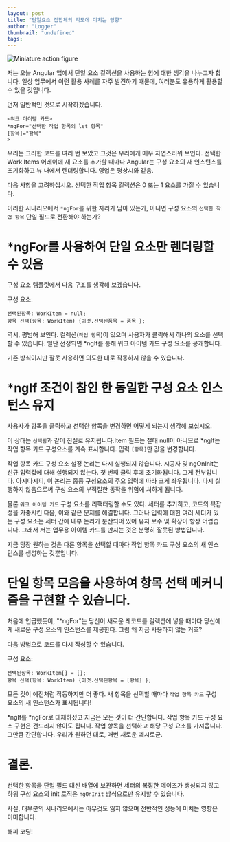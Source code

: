 ```yaml
---
layout: post
title: "단일요소 집합체의 각도에 미치는 영향"
author: "Logger"
thumbnail: "undefined"
tags: 
---
```



![Miniature action figure](https://miro.medium.com/max/7744/0*ZFt5dTYEx_IzMUAX)

저는 오늘 Angular 앱에서 단일 요소 컬렉션을 사용하는 힘에 대한 생각을 나누고자 합니다. 일상 업무에서 이런 활용 사례를 자주 발견하기 때문에, 여러분도 유용하게 활용할 수 있을 것입니다.

먼저 일반적인 것으로 시작하겠습니다.

```undefined
<워크 아이템 카드>
*ngFor="선택한 작업 항목의 let 항목"
[항목]="항목"
>
```

우리는 그러한 코드를 여러 번 보았고 그것은 우리에게 매우 자연스러워 보인다. 선택한 Work Items 어레이에 새 요소를 추가할 때마다 Angular는 구성 요소의 새 인스턴스를 초기화하고 뷰 내에서 렌더링합니다. 영업은 평상시와 같음.

다음 사항을 고려하십시오. 선택한 작업 항목 컬렉션은 0 또는 1 요소를 가질 수 있습니다.

이러한 시나리오에서 `*ngFor`를 위한 자리가 남아 있는가, 아니면 구성 요소의 `선택한 작업 항목` 단일 필드로 전환해야 하는가?

# *ngFor를 사용하여 단일 요소만 렌더링할 수 있음

구성 요소 템플릿에서 다음 구조를 생각해 보겠습니다.

구성 요소:

```undefined
선택된항목: WorkItem = null;
항목 선택(항목: WorkItem) {이것.선택된품목 = 품목 };
```

역시, 평범해 보인다. 컬렉션(`작업 항목`)이 있으며 사용자가 클릭해서 하나의 요소를 선택할 수 있습니다. 일단 선정되면 *ngIf를 통해 워크 아이템 카드 구성 요소를 공개합니다.

기존 방식이지만 잘못 사용하면 의도한 대로 작동하지 않을 수 있습니다.

# *ngIf 조건이 참인 한 동일한 구성 요소 인스턴스 유지

사용자가 항목을 클릭하고 선택한 항목을 변경하면 어떻게 되는지 생각해 보십시오.

이 상태는 `선택됨`과 같이 진실로 유지됩니다.Item 필드는 절대 null이 아니므로 *ngIf는 작업 항목 카드 구성요소를 계속 표시합니다. 입력 `[항목]`만 값을 변경합니다.

작업 항목 카드 구성 요소 설정 논리는 다시 실행되지 않습니다. 시공자 및 ngOnInit는 신규 입력값에 대해 실행되지 않는다. 첫 번째 클릭 후에 초기화됩니다. 그게 전부입니다. 아시다시피, 이 논리는 종종 구성요소의 주요 입력에 따라 크게 좌우됩니다. 다시 실행하지 않음으로써 구성 요소의 부적절한 동작을 위험에 처하게 됩니다.

물론 `워크 아이템 카드` 구성 요소를 리팩터링할 수도 있다. 세터를 추가하고, 코드의 복잡성을 가중시킨 다음, 이와 같은 문제를 해결합니다. 그러나 입력에 대한 여러 세터가 있는 구성 요소는 세터 간에 내부 논리가 분산되어 있어 유지 보수 및 확장이 항상 어렵습니다. 그래서 저는 업무용 아이템 카드를 만지는 것은 분명히 잘못된 방법입니다.

지금 당장 원하는 것은 다른 항목을 선택할 때마다 작업 항목 카드 구성 요소의 새 인스턴스를 생성하는 것뿐입니다.

# 단일 항목 모음을 사용하여 항목 선택 메커니즘을 구현할 수 있습니다.

처음에 언급했듯이, "*ngFor"는 당신이 새로운 레코드를 컬렉션에 넣을 때마다 당신에게 새로운 구성 요소의 인스턴스를 제공한다. 그럼 왜 지금 사용하지 않는 거죠?

다음 방법으로 코드를 다시 작성할 수 있습니다.

구성 요소:

```undefined
선택된항목: WorkItem[] = [];
항목 선택(항목: WorkItem) {이것.선택된항목 = [항목] };
```

모든 것이 예전처럼 작동하지만 더 좋다. 새 항목을 선택할 때마다 `작업 항목 카드` 구성 요소의 새 인스턴스가 표시됩니다!

*ngIf를 *ngFor로 대체하셨고 지금은 모든 것이 더 간단합니다. 작업 항목 카드 구성 요소 구현은 건드리지 않아도 됩니다. 작업 항목을 선택하고 해당 구성 요소를 가져옵니다. 그만큼 간단합니다. 우리가 원하던 대로, 매번 새로운 예시로군.

# 결론.

선택한 항목을 단일 필드 대신 배열에 보관하면 세터의 복잡한 메이즈가 생성되지 않고 하위 구성 요소의 init 로직은 `ngOnInit` 방식으로만 유지할 수 있습니다.

사실, 대부분의 시나리오에서는 아무것도 잃지 않으며 전반적인 성능에 미치는 영향은 미미합니다.

해피 코딩!